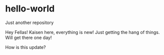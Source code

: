 # hello-world
Just another repository

Hey Fellas!
Kaisen here, everything is new!
Just getting the hang of things.
Will get there one day!

How is this update?
